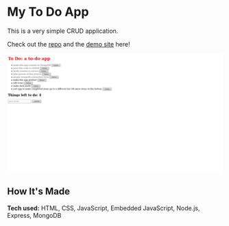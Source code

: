 # My To Do App
This is a very simple CRUD application.

Check out the <a target="_blank" href="https://github.com/xcChinaxc/to-do-app">repo</a> and the <a target="_blank" href="https://cr-to-do-app.herokuapp.com/">demo site</a> here!

![](public/images/todoapp.jpg)

## How It's Made
**Tech used:** HTML, CSS, JavaScript, Embedded JavaScript, Node.js, Express, MongoDB

